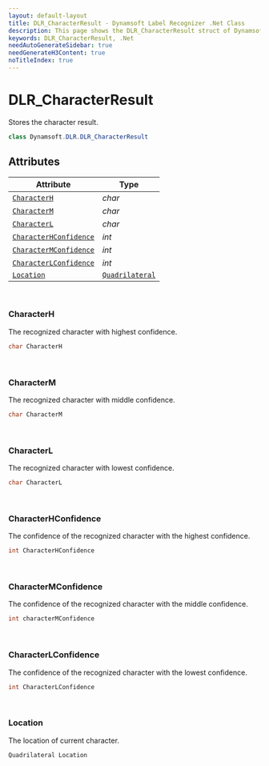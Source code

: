```yaml
---
layout: default-layout
title: DLR_CharacterResult - Dynamsoft Label Recognizer .Net Class
description: This page shows the DLR_CharacterResult struct of Dynamsoft Label Recognizer for .Net Language.
keywords: DLR_CharacterResult, .Net
needAutoGenerateSidebar: true
needGenerateH3Content: true
noTitleIndex: true
---
```



# DLR_CharacterResult
Stores the character result.
  
```csharp
class Dynamsoft.DLR.DLR_CharacterResult
```

## Attributes
  
| Attribute | Type |
|---------- | ---- |
| [`CharacterH`](#characterh) | *char* |
| [`CharacterM`](#characterm) | *char* |
| [`CharacterL`](#characterl) | *char* |
| [`CharacterHConfidence`](#characterhconfidence) | *int* |
| [`CharacterMConfidence`](#charactermconfidence) | *int* |
| [`CharacterLConfidence`](#characterlconfidence) | *int* |
| [`Location`](#location) | [`Quadrilateral`](quadrilateral.md) |


&nbsp;

### CharacterH
The recognized character with highest confidence.
```csharp
char CharacterH
```

&nbsp;

### CharacterM
The recognized character with middle confidence.
```csharp
char CharacterM
```

&nbsp;

### CharacterL
The recognized character with lowest confidence.
```csharp
char CharacterL
```

&nbsp;

### CharacterHConfidence
The confidence of the recognized character with the highest confidence.
```csharp
int CharacterHConfidence
```

&nbsp;

### CharacterMConfidence
The confidence of the recognized character with the middle confidence.
```csharp
int characterMConfidence
```

&nbsp;

### CharacterLConfidence
The confidence of the recognized character with the lowest confidence.
```csharp
int CharacterLConfidence
```

&nbsp;

### Location
The location of current character.
```csharp
Quadrilateral Location
```
